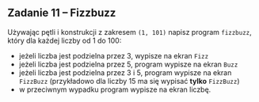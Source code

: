 ## Zadanie 11 &ndash; Fizzbuzz

Używając pętli i konstrukcji z zakresem `(1, 101)` napisz program `fizzbuzz`, który dla każdej liczby od 1 do 100:
* jeżeli liczba jest podzielna przez 3, wypisze na ekran `Fizz`
* jeżeli liczba jest podzielna przez 5, program wypisze na ekran `Buzz`
* jeżeli liczba jest podzielna przez 3 i 5, program wypisze na ekran `FizzBuzz` 
(przykładowo dla liczby 15 ma się wypisać **tylko** `FizzBuzz`)
* w przeciwnym wypadku program wypisze na ekran liczbę.